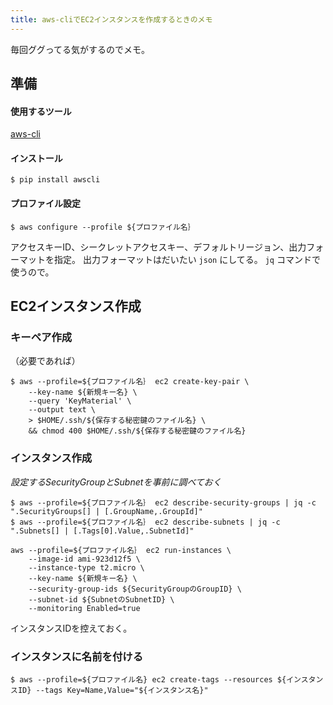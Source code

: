 ```yaml
---
title: aws-cliでEC2インスタンスを作成するときのメモ
---
```


毎回ググってる気がするのでメモ。

## 準備

#### 使用するツール

[aws-cli](https://github.com/aws/aws-cli)

#### インストール

```
$ pip install awscli
```

#### プロファイル設定

```
$ aws configure --profile ${プロファイル名｝
```

アクセスキーID、シークレットアクセスキー、デフォルトリージョン、出力フォーマットを指定。
出力フォーマットはだいたい `json` にしてる。 `jq` コマンドで使うので。


## EC2インスタンス作成

### キーペア作成
（必要であれば）

``` 
$ aws --profile=${プロファイル名｝ ec2 create-key-pair \
    --key-name ${新規キー名} \
    --query 'KeyMaterial' \
    --output text \
    > $HOME/.ssh/${保存する秘密鍵のファイル名} \
    && chmod 400 $HOME/.ssh/${保存する秘密鍵のファイル名}
```

### インスタンス作成

*設定するSecurityGroupとSubnetを事前に調べておく*
```
$ aws --profile=${プロファイル名｝ ec2 describe-security-groups | jq -c ".SecurityGroups[] | [.GroupName,.GroupId]"
$ aws --profile=${プロファイル名｝ ec2 describe-subnets | jq -c ".Subnets[] | [.Tags[0].Value,.SubnetId]"
```

```
aws --profile=${プロファイル名｝ ec2 run-instances \
	--image-id ami-923d12f5 \
	--instance-type t2.micro \
	--key-name ${新規キー名} \
	--security-group-ids ${SecurityGroupのGroupID} \
	--subnet-id ${SubnetのSubnetID} \
	--monitoring Enabled=true
```

インスタンスIDを控えておく。

### インスタンスに名前を付ける

```
$ aws --profile=${プロファイル名} ec2 create-tags --resources ${インスタンスID} --tags Key=Name,Value="${インスタンス名}"
```
